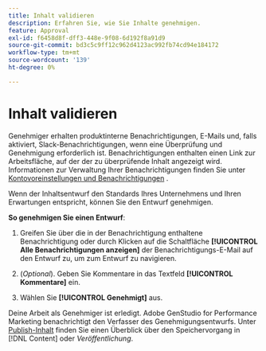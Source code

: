 ```yaml
---
title: Inhalt validieren
description: Erfahren Sie, wie Sie Inhalte genehmigen.
feature: Approval
exl-id: f6458d8f-dff3-448e-9f08-6d192f8a91d9
source-git-commit: bd3c5c9ff12c962d4123ac992fb74cd94e184172
workflow-type: tm+mt
source-wordcount: '139'
ht-degree: 0%

---
```


# Inhalt validieren

Genehmiger erhalten produktinterne Benachrichtigungen, E-Mails und, falls aktiviert, Slack-Benachrichtigungen, wenn eine Überprüfung und Genehmigung erforderlich ist. Benachrichtigungen enthalten einen Link zur Arbeitsfläche, auf der der zu überprüfende Inhalt angezeigt wird. Informationen zur Verwaltung Ihrer Benachrichtigungen finden Sie unter [Kontovoreinstellungen und Benachrichtigungen](https://experienceleague.adobe.com/en/docs/core-services/interface/features/account-preferences) .

Wenn der Inhaltsentwurf den Standards Ihres Unternehmens und Ihren Erwartungen entspricht, können Sie den Entwurf genehmigen.

**So genehmigen Sie einen Entwurf**:

1. Greifen Sie über die in der Benachrichtigung enthaltene Benachrichtigung oder durch Klicken auf die Schaltfläche **[!UICONTROL Alle Benachrichtigungen anzeigen]** der Benachrichtigungs-E-Mail auf den Entwurf zu, um zum Entwurf zu navigieren.

1. (_Optional_). Geben Sie Kommentare in das Textfeld **[!UICONTROL Kommentare]** ein.

1. Wählen Sie **[!UICONTROL Genehmigt]** aus.

Deine Arbeit als Genehmiger ist erledigt. Adobe GenStudio for Performance Marketing benachrichtigt den Verfasser des Genehmigungsentwurfs. Unter [Publish-Inhalt](./publish-content.md) finden Sie einen Überblick über den Speichervorgang in [!DNL Content] oder _Veröffentlichung_.
